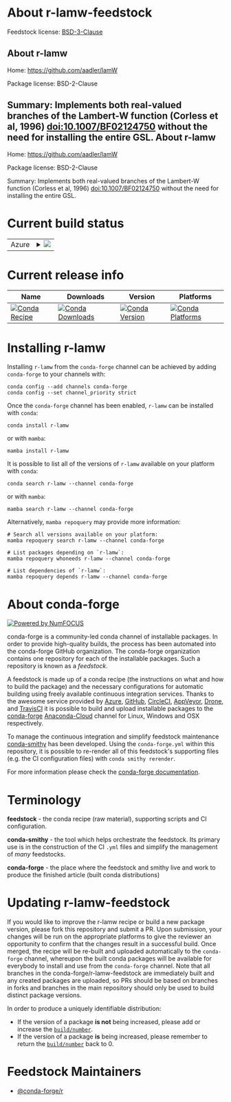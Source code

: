 About r-lamw-feedstock
======================

Feedstock license: [BSD-3-Clause](https://github.com/conda-forge/r-lamw-feedstock/blob/main/LICENSE.txt)

About r-lamw
------------

Home: https://github.com/aadler/lamW

Package license: BSD-2-Clause

Summary: Implements both real-valued branches of the Lambert-W function (Corless et al, 1996) <doi:10.1007/BF02124750> without the need for installing the entire GSL.
About r-lamw
------------

Home: https://github.com/aadler/lamW

Package license: BSD-2-Clause

Summary: Implements both real-valued branches of the Lambert-W function (Corless et al, 1996) <doi:10.1007/BF02124750> without the need for installing the entire GSL.

Current build status
====================


<table>
    
  <tr>
    <td>Azure</td>
    <td>
      <details>
        <summary>
          <a href="https://dev.azure.com/conda-forge/feedstock-builds/_build/latest?definitionId=11215&branchName=main">
            <img src="https://dev.azure.com/conda-forge/feedstock-builds/_apis/build/status/r-lamw-feedstock?branchName=main">
          </a>
        </summary>
        <table>
          <thead><tr><th>Variant</th><th>Status</th></tr></thead>
          <tbody><tr>
              <td>linux_64_r_base4.2</td>
              <td>
                <a href="https://dev.azure.com/conda-forge/feedstock-builds/_build/latest?definitionId=11215&branchName=main">
                  <img src="https://dev.azure.com/conda-forge/feedstock-builds/_apis/build/status/r-lamw-feedstock?branchName=main&jobName=linux&configuration=linux%20linux_64_r_base4.2" alt="variant">
                </a>
              </td>
            </tr><tr>
              <td>linux_64_r_base4.3</td>
              <td>
                <a href="https://dev.azure.com/conda-forge/feedstock-builds/_build/latest?definitionId=11215&branchName=main">
                  <img src="https://dev.azure.com/conda-forge/feedstock-builds/_apis/build/status/r-lamw-feedstock?branchName=main&jobName=linux&configuration=linux%20linux_64_r_base4.3" alt="variant">
                </a>
              </td>
            </tr><tr>
              <td>osx_64_r_base4.2</td>
              <td>
                <a href="https://dev.azure.com/conda-forge/feedstock-builds/_build/latest?definitionId=11215&branchName=main">
                  <img src="https://dev.azure.com/conda-forge/feedstock-builds/_apis/build/status/r-lamw-feedstock?branchName=main&jobName=osx&configuration=osx%20osx_64_r_base4.2" alt="variant">
                </a>
              </td>
            </tr><tr>
              <td>osx_64_r_base4.3</td>
              <td>
                <a href="https://dev.azure.com/conda-forge/feedstock-builds/_build/latest?definitionId=11215&branchName=main">
                  <img src="https://dev.azure.com/conda-forge/feedstock-builds/_apis/build/status/r-lamw-feedstock?branchName=main&jobName=osx&configuration=osx%20osx_64_r_base4.3" alt="variant">
                </a>
              </td>
            </tr><tr>
              <td>win_64</td>
              <td>
                <a href="https://dev.azure.com/conda-forge/feedstock-builds/_build/latest?definitionId=11215&branchName=main">
                  <img src="https://dev.azure.com/conda-forge/feedstock-builds/_apis/build/status/r-lamw-feedstock?branchName=main&jobName=win&configuration=win%20win_64_" alt="variant">
                </a>
              </td>
            </tr>
          </tbody>
        </table>
      </details>
    </td>
  </tr>
</table>

Current release info
====================

| Name | Downloads | Version | Platforms |
| --- | --- | --- | --- |
| [![Conda Recipe](https://img.shields.io/badge/recipe-r--lamw-green.svg)](https://anaconda.org/conda-forge/r-lamw) | [![Conda Downloads](https://img.shields.io/conda/dn/conda-forge/r-lamw.svg)](https://anaconda.org/conda-forge/r-lamw) | [![Conda Version](https://img.shields.io/conda/vn/conda-forge/r-lamw.svg)](https://anaconda.org/conda-forge/r-lamw) | [![Conda Platforms](https://img.shields.io/conda/pn/conda-forge/r-lamw.svg)](https://anaconda.org/conda-forge/r-lamw) |

Installing r-lamw
=================

Installing `r-lamw` from the `conda-forge` channel can be achieved by adding `conda-forge` to your channels with:

```
conda config --add channels conda-forge
conda config --set channel_priority strict
```

Once the `conda-forge` channel has been enabled, `r-lamw` can be installed with `conda`:

```
conda install r-lamw
```

or with `mamba`:

```
mamba install r-lamw
```

It is possible to list all of the versions of `r-lamw` available on your platform with `conda`:

```
conda search r-lamw --channel conda-forge
```

or with `mamba`:

```
mamba search r-lamw --channel conda-forge
```

Alternatively, `mamba repoquery` may provide more information:

```
# Search all versions available on your platform:
mamba repoquery search r-lamw --channel conda-forge

# List packages depending on `r-lamw`:
mamba repoquery whoneeds r-lamw --channel conda-forge

# List dependencies of `r-lamw`:
mamba repoquery depends r-lamw --channel conda-forge
```


About conda-forge
=================

[![Powered by
NumFOCUS](https://img.shields.io/badge/powered%20by-NumFOCUS-orange.svg?style=flat&colorA=E1523D&colorB=007D8A)](https://numfocus.org)

conda-forge is a community-led conda channel of installable packages.
In order to provide high-quality builds, the process has been automated into the
conda-forge GitHub organization. The conda-forge organization contains one repository
for each of the installable packages. Such a repository is known as a *feedstock*.

A feedstock is made up of a conda recipe (the instructions on what and how to build
the package) and the necessary configurations for automatic building using freely
available continuous integration services. Thanks to the awesome service provided by
[Azure](https://azure.microsoft.com/en-us/services/devops/), [GitHub](https://github.com/),
[CircleCI](https://circleci.com/), [AppVeyor](https://www.appveyor.com/),
[Drone](https://cloud.drone.io/welcome), and [TravisCI](https://travis-ci.com/)
it is possible to build and upload installable packages to the
[conda-forge](https://anaconda.org/conda-forge) [Anaconda-Cloud](https://anaconda.org/)
channel for Linux, Windows and OSX respectively.

To manage the continuous integration and simplify feedstock maintenance
[conda-smithy](https://github.com/conda-forge/conda-smithy) has been developed.
Using the ``conda-forge.yml`` within this repository, it is possible to re-render all of
this feedstock's supporting files (e.g. the CI configuration files) with ``conda smithy rerender``.

For more information please check the [conda-forge documentation](https://conda-forge.org/docs/).

Terminology
===========

**feedstock** - the conda recipe (raw material), supporting scripts and CI configuration.

**conda-smithy** - the tool which helps orchestrate the feedstock.
                   Its primary use is in the construction of the CI ``.yml`` files
                   and simplify the management of *many* feedstocks.

**conda-forge** - the place where the feedstock and smithy live and work to
                  produce the finished article (built conda distributions)


Updating r-lamw-feedstock
=========================

If you would like to improve the r-lamw recipe or build a new
package version, please fork this repository and submit a PR. Upon submission,
your changes will be run on the appropriate platforms to give the reviewer an
opportunity to confirm that the changes result in a successful build. Once
merged, the recipe will be re-built and uploaded automatically to the
`conda-forge` channel, whereupon the built conda packages will be available for
everybody to install and use from the `conda-forge` channel.
Note that all branches in the conda-forge/r-lamw-feedstock are
immediately built and any created packages are uploaded, so PRs should be based
on branches in forks and branches in the main repository should only be used to
build distinct package versions.

In order to produce a uniquely identifiable distribution:
 * If the version of a package **is not** being increased, please add or increase
   the [``build/number``](https://docs.conda.io/projects/conda-build/en/latest/resources/define-metadata.html#build-number-and-string).
 * If the version of a package **is** being increased, please remember to return
   the [``build/number``](https://docs.conda.io/projects/conda-build/en/latest/resources/define-metadata.html#build-number-and-string)
   back to 0.

Feedstock Maintainers
=====================

* [@conda-forge/r](https://github.com/conda-forge/r/)


